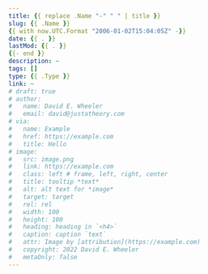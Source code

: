 ```yaml
---
title: {{ replace .Name "-" " " | title }}
slug: {{ .Name }}
{{ with now.UTC.Format "2006-01-02T15:04:05Z" -}}
date: {{ . }}
lastMod: {{ . }}
{{- end }}
description: ~
tags: []
type: {{ .Type }}
link: ~
# draft: true
# author:
#   name: David E. Wheeler
#   email: david@justatheory.com
# via:
#   name: Example
#   href: https://example.com
#   title: Hello
# image:
#   src: image.png
#   link: https://example.com
#   class: left # frame, left, right, center
#   title: tooltip *text*
#   alt: alt text for *image*
#   target: target
#   rel: rel
#   width: 100
#   height: 100
#   heading: heading in `<h4>`
#   caption: caption `text`
#   attr: Image by [attribution](https://example.com)
#   copyright: 2022 David E. Wheeler
#   metaOnly: false
---
```


